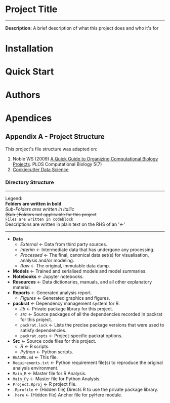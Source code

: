 # Project Title
---
**Description:** A brief description of what this project does and who it's for

# Installation

# Quick Start

# Authors




# Apendices
## Appendix A - Project Structure
This project's file structure was adapted on:
1. Noble WS (2009) [A Quick Guide to Organizing Computational Biology Projects](https://doi.org/10.1371/journal.pcbi.1000424). PLOS Computational Biology 5(7)
2. [Cookiecutter Data Science](https://drivendata.github.io/cookiecutter-data-science/#cookiecutter-data-science)

### Directory Structure
---

Legend:  
**Folders are written in bold**  
*Sub-Folders ares written in itallic*  
~~(Sub-)Folders not applicable for this project~~  
`Files are written in codeblock`  
Descriptions are written in plain text  on the RHS of an '<-'

---  
    
- **Data**
  - *External*       <- Data from third party sources.
  - *Interim*        <- Intermediate data that has undergone any processing.
  - *Processed*      <- The final, canonical data set(s) for visualisation, analysis and/or modeling.
  - *Raw*            <- The original, immutable data dump.  
- **Models**         <- Trained and serialised models and model summaries.
- **Notebooks**      <- Jupyter notebooks.
- **Resources**      <- Data dictionaries, manuals, and all other explanatory material.
- **Reports**        <- Generated analysis report.
  - *Figures*        <- Generated graphics and figures.
- **packrat**        <- Dependency management system for R.
  - *lib*            <- Private package library for this project.
  - *src*            <- Source packages of all the dependencies recorded in packrat for this project.
  - `packrat.lock`   <- Lists the precise package versions that were used to satisfy dependencies.
  - `packrat.opts`   <- Project-specific packrat options.
- **Src**            <- Source code files for this project.
  - *R*              <- R scripts.
  - *Python*         <- Python scripts.
- `README.md`        <- This file. 
- `Requirements.txt` <- Python requirement file(s) to reproduce the original analysis environment.
- `Main_R`           <- Master file for R Analysis.
- `Main_Py`          <- Master file for Python Analysis.
- `Project.Rproj`    <- R project file.
- `.Rprofile`        <- (Hidden file) Directs R to use the private package library.
- `.here`            <- (Hidden file) Anchor file for pyHere module.
